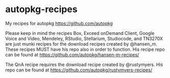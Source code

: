 autopkg-recipes
===============

My recipes for autopkg https://github.com/autopkg


Please keep in mind the recipes Box, Exceed onDemand Client, Google Voice and Video, Mendeley, RStudio, Stellarium, Studiocode, and TN3270X are just munki recipes for the download recipes created by @hansen_m.  These recipes MUST have his repo also in order to function.  His recipe repo can be found at https://github.com/autopkg/hansen-m-recipes/

The QnA recipe requires the download recipe created by @rustymyers.  His repo can be found at https://github.com/autopkg/rustymyers-recipes/
